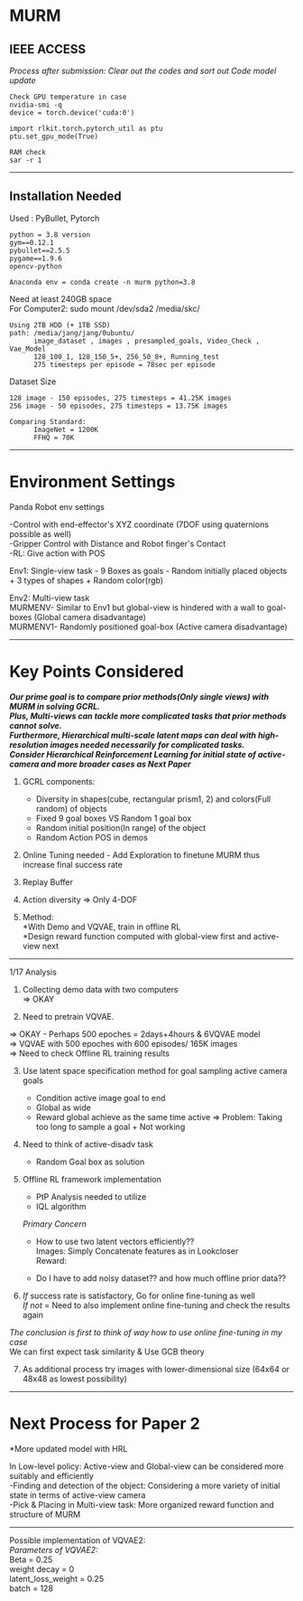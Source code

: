 # MURM
IEEE ACCESS  
--------------------------
*Process after submission: Clear out the codes and sort out*
*Code model update*

```
Check GPU temperature in case  
nvidia-smi -q 
device = torch.device('cuda:0') 

import rlkit.torch.pytorch_util as ptu  
ptu.set_gpu_mode(True)  

RAM check  
sar -r 1
```
--------------------------

## Installation Needed

Used : PyBullet, Pytorch

```
python = 3.8 version
gym==0.12.1
pybullet==2.5.5
pygame==1.9.6
opencv-python

Anaconda env = conda create -n murm python=3.8
```   
Need at least 240GB space  
For Computer2: sudo mount /dev/sda2 /media/skc/  

```
Using 2TB HDD (+ 1TB SSD)
path: /media/jang/jang/0ubuntu/ 
      image_dataset , images , presampled_goals, Video_Check , Vae_Model  
      128_100_1, 128_150_5+, 256_50_8+, Running_test  
      275 timesteps per episode = 78sec per episode
```

Dataset Size
```
128 image - 150 episodes, 275 timesteps = 41.25K images  
256 image - 50 episodes, 275 timesteps = 13.75K images 

Comparing Standard:
      ImageNet = 1200K
      FFHQ = 70K
```

--------------------------
# Environment Settings

Panda Robot env settings  
  
-Control with end-effector's XYZ coordinate (7DOF using quaternions possible as well)   
-Gripper Control with Distance and Robot finger's Contact  
-RL: Give action with POS  

  
Env1: Single-view task 
      - 9 Boxes as goals 
      - Random initially placed objects + 3 types of shapes + Random color(rgb)  
    
Env2: Multi-view task  
      MURMENV- Similar to Env1 but global-view is hindered with a wall to goal-boxes (Global camera disadvantage)   
      MURMENV1- Randomly positioned goal-box (Active camera disadvantage)   

--------------------------
# Key Points Considered  

***Our prime goal is to compare prior methods(Only single views) with MURM in solving GCRL.***  
***Plus, Multi-views can tackle more complicated tasks that prior methods cannot solve.***  
***Furthermore, Hierarchical multi-scale latent maps can deal with high-resolution images needed necessarily for complicated tasks.***  
***Consider Hierarchical Reinforcement Learning for initial state of active-camera and more broader cases as Next Paper***  

1. GCRL components:  
   * Diversity in shapes(cube, rectangular prism1, 2) and colors(Full random) of objects  
   * Fixed 9 goal boxes VS Random 1 goal box   
   * Random initial position(In range) of the object
   * Random Action POS in demos

2. Online Tuning needed - Add Exploration to finetune MURM thus increase final success rate   
  
3. Replay Buffer

4. Action diversity => Only 4-DOF 

5. Method:  
    *With Demo and VQVAE, train in offline RL   
    *Design reward function computed with global-view first and active-view next  
      
      
-------------------------- 

1/17 Analysis  

1. Collecting demo data with two computers    
=> OKAY 

2. Need to pretrain VQVAE. 

=> OKAY - Perhaps 500 epoches = 2days+4hours & 6VQVAE model    
=> VQVAE with 500 epoches with 600 episodes/ 165K images   
=> Need to check Offline RL training results

3. Use latent space specification method for goal sampling active camera goals  
      - Condition active image goal to end  
      - Global as wide  
      - Reward global achieve as the same time active 
      => Problem: Taking too long to sample a goal + Not working
      
4. Need to think of active-disadv task 
    - Random Goal box as solution

5. Offline RL framework implementation   
    - PtP Analysis needed to utilize   
    - IQL algorithm
    
    *Primary Concern*  
    - How to use two latent vectors efficiently??    
           Images: Simply Concatenate features as in Lookcloser   
           Reward:  
             
    - Do I have to add noisy dataset?? and how much offline prior data??  
       
        
6. *If* success rate is satisfactory, Go for online fine-tuning as well     
   *If not* = Need to also implement online fine-tuning and check the results again   
            
*The conclusion is first to think of way how to use online fine-tuning in my case*   
 We can first expect task similarity & Use GCB theory      
    
7. As additional process try images with lower-dimensional size (64x64 or 48x48 as lowest possibility)  
  
  
--------------------------

# Next Process for Paper 2  

*More updated model with HRL  
  
In Low-level policy: Active-view and Global-view can be considered more suitably and efficiently      
-Finding and detection of the object: Considering a more variety of initial state in terms of active-view camera    
-Pick & Placing in Multi-view task: More organized reward function and structure of MURM  

--------------------------
Possible implementation of VQVAE2:  
      *Parameters of VQVAE2:*  
      Beta = 0.25  
      weight decay = 0  
      latent_loss_weight = 0.25  
      batch = 128  
